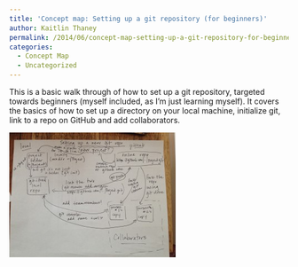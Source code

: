 ```yaml
---
title: 'Concept map: Setting up a git repository (for beginners)'
author: Kaitlin Thaney
permalink: /2014/06/concept-map-setting-up-a-git-repository-for-beginners/
categories:
  - Concept Map
  - Uncategorized
---
```

This is a basic walk through of how to set up a git repository, targeted towards beginners (myself included, as I&#8217;m just learning myself). It covers the basics of how to set up a directory on your local machine, initialize git, link to a repo on GitHub and add collaborators.

[<img class="alignnone size-medium wp-image-7765" alt="setting_up_repo_concept_map" src="/uploads/2014/06/setting_up_repo_concept_map-300x225.jpg" width="300" height="225" />][1]

 [1]: /uploads/2014/06/setting_up_repo_concept_map.jpg
